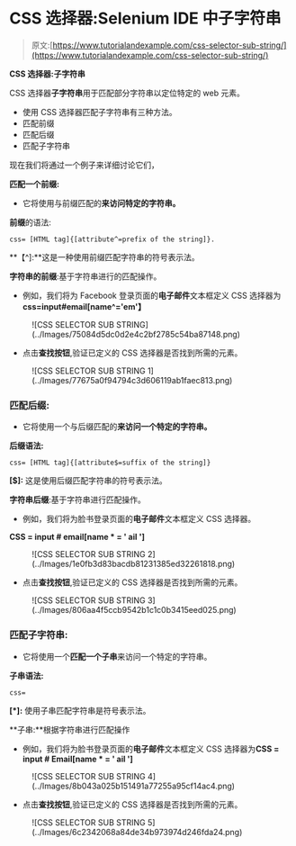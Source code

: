 # CSS 选择器:Selenium IDE 中子字符串

> 原文:[https://www.tutorialandexample.com/css-selector-sub-string/](https://www.tutorialandexample.com/css-selector-sub-string/)

**CSS 选择器:子字符串**

CSS 选择器**子字符串**用于匹配部分字符串以定位特定的 web 元素。

*   使用 CSS 选择器匹配子字符串有三种方法。
*   匹配前缀
*   匹配后缀
*   匹配子字符串

现在我们将通过一个例子来详细讨论它们，

**匹配一个前缀:**

*   它将使用与前缀匹配的**来访问特定的字符串。**

**前缀**的语法:

```
css= [HTML tag]{[attribute^=prefix of the string]}.
```

**【^]:**这是一种使用前缀匹配字符串的符号表示法。

**字符串的前缀**:基于字符串进行的匹配操作。

*   例如，我们将为 Facebook 登录页面的**电子邮件**文本框定义 CSS 选择器为**css=input#email[name^='em'】**

<figure class="aligncenter">![CSS SELECTOR SUB STRING](../Images/75084d5dc0d2e4c2bf2785c54ba87148.png)</figure>

*   点击**查找按钮**,验证已定义的 CSS 选择器是否找到所需的元素。

<figure class="aligncenter">![CSS SELECTOR SUB STRING 1](../Images/77675a0f94794c3d606119ab1faec813.png)</figure>

### 匹配后缀:

*   它将使用一个与后缀匹配的**来访问一个特定的字符串。**

**后缀语法:**

```
css= [HTML tag]{[attribute$=suffix of the string]}
```

**[$]:** 这是使用后缀匹配字符串的符号表示法。

**字符串后缀**:基于字符串进行匹配操作。

*   例如，我们将为脸书登录页面的**电子邮件**文本框定义 CSS 选择器。

**CSS = input # email[name * = ' ail ']**

<figure class="aligncenter">![CSS SELECTOR SUB STRING 2](../Images/1e0fb3d83bacdb81231385ed32261818.png)</figure>

*   点击**查找按钮**,验证已定义的 CSS 选择器是否找到所需的元素。

<figure class="aligncenter">![CSS SELECTOR SUB STRING 3](../Images/806aa4f5ccb9542b1c1c0b3415eed025.png)</figure>

### 匹配子字符串:

*   它将使用一个**匹配一个子串**来访问一个特定的字符串。

**子串语法:**

```
css=
```

**[*]:** 使用子串匹配字符串是符号表示法。

**子串:**根据字符串进行匹配操作

*   例如，我们将为脸书登录页面的**电子邮件**文本框定义 CSS 选择器为**CSS = input # Email[name * = ' ail ']**

<figure class="aligncenter">![CSS SELECTOR SUB STRING 4](../Images/8b043a025b151491a77255a95cf14ac4.png)</figure>

*   点击**查找按钮**,验证已定义的 CSS 选择器是否找到所需的元素。

<figure class="aligncenter">![CSS SELECTOR SUB STRING 5](../Images/6c2342068a84de34b973974d246fda24.png)</figure>